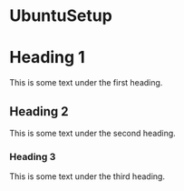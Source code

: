 # UbuntuSetup

# Heading 1

This is some text under the first heading.

## Heading 2

This is some text under the second heading.

### Heading 3

This is some text under the third heading.
